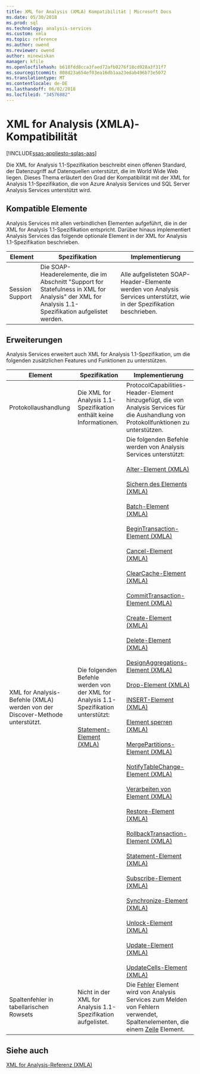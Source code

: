 ```yaml
---
title: XML for Analysis (XMLA) Kompatibilität | Microsoft Docs
ms.date: 05/30/2018
ms.prod: sql
ms.technology: analysis-services
ms.custom: xmla
ms.topic: reference
ms.author: owend
ms.reviewer: owend
author: minewiskan
manager: kfile
ms.openlocfilehash: b618fdd8cca3faed72afb0276f18cd928a3f31f7
ms.sourcegitcommit: 808d23a654ef03ea16db1aa23edab496b73e5072
ms.translationtype: MT
ms.contentlocale: de-DE
ms.lasthandoff: 06/02/2018
ms.locfileid: "34576882"
---
```

# <a name="xml-for-analysis-xmla-compliance"></a>XML for Analysis (XMLA)-Kompatibilität
[!INCLUDE[ssas-appliesto-sqlas-aas](../../includes/ssas-appliesto-sqlas-aas.md)]  

  Die XML for Analysis 1.1-Spezifikation beschreibt einen offenen Standard, der Datenzugriff auf Datenquellen unterstützt, die im World Wide Web liegen. Dieses Thema erläutert den Grad der Kompatibilität mit der XML for Analysis 1.1-Spezifikation, die von Azure Analysis Services und SQL Server Analysis Services unterstützt wird.  
  
## <a name="compliant-items"></a>Kompatible Elemente  
Analysis Services mit allen verbindlichen Elementen aufgeführt, die in der XML for Analysis 1.1-Spezifikation entspricht. Darüber hinaus implementiert Analysis Services das folgende optionale Element in der XML for Analysis 1.1-Spezifikation beschrieben.  
  
|Element|Spezifikation|Implementierung|  
|----------|-------------------|--------------------|  
|Session Support|Die SOAP-Headerelemente, die im Abschnitt "Support for Statefulness in XML for Analysis" der XML for Analysis 1.1-Spezifikation aufgelistet werden.|Alle aufgelisteten SOAP-Header-Elemente werden von Analysis Services unterstützt, wie in der Spezifikation beschrieben.|  
  
## <a name="extensions"></a>Erweiterungen  
 Analysis Services erweitert auch XML for Analysis 1.1-Spezifikation, um die folgenden zusätzlichen Features und Funktionen zu unterstützen.  
  
|Element|Spezifikation|Implementierung|  
|----------|-------------------|--------------------|  
|Protokollaushandlung|Die XML for Analysis 1.1-Spezifikation enthält keine Informationen.|ProtocolCapabilities-Header-Element hinzugefügt, die von Analysis Services für die Aushandlung von Protokollfunktionen zu unterstützen.|  
|XML for Analysis-Befehle (XMLA) werden von der Discover-Methode unterstützt.|Die folgenden Befehle werden von der XML for Analysis 1.1-Spezifikation unterstützt:<br /><br /> [Statement-Element &#40;XMLA&#41;](../../analysis-services/xmla/xml-elements-commands/statement-element-xmla.md)|Die folgenden Befehle werden von Analysis Services unterstützt:<br /><br /> [Alter-Element &#40;XMLA&#41;](../../analysis-services/xmla/xml-elements-commands/alter-element-xmla.md)<br /><br /> [Sichern des Elements &#40;XMLA&#41;](../../analysis-services/xmla/xml-elements-commands/backup-element-xmla.md)<br /><br /> [Batch-Element &#40;XMLA&#41;](../../analysis-services/xmla/xml-elements-commands/batch-element-xmla.md)<br /><br /> [BeginTransaction-Element &#40;XMLA&#41;](../../analysis-services/xmla/xml-elements-commands/begintransaction-element-xmla.md)<br /><br /> [Cancel-Element &#40;XMLA&#41;](../../analysis-services/xmla/xml-elements-commands/cancel-element-xmla.md)<br /><br /> [ClearCache-Element &#40;XMLA&#41;](../../analysis-services/xmla/xml-elements-commands/clearcache-element-xmla.md)<br /><br /> [CommitTransaction-Element &#40;XMLA&#41;](../../analysis-services/xmla/xml-elements-commands/committransaction-element-xmla.md)<br /><br /> [Create-Element &#40;XMLA&#41;](../../analysis-services/xmla/xml-elements-commands/create-element-xmla.md)<br /><br /> [Delete-Element &#40;XMLA&#41;](../../analysis-services/xmla/xml-elements-commands/delete-element-xmla.md)<br /><br /> [DesignAggregations-Element &#40;XMLA&#41;](../../analysis-services/xmla/xml-elements-commands/designaggregations-element-xmla.md)<br /><br /> [Drop-Element &#40;XMLA&#41;](../../analysis-services/xmla/xml-elements-commands/drop-element-xmla.md)<br /><br /> [INSERT-Element &#40;XMLA&#41;](../../analysis-services/xmla/xml-elements-commands/insert-element-xmla.md)<br /><br /> [Element sperren &#40;XMLA&#41;](../../analysis-services/xmla/xml-elements-commands/lock-element-xmla.md)<br /><br /> [MergePartitions-Element &#40;XMLA&#41;](../../analysis-services/xmla/xml-elements-commands/mergepartitions-element-xmla.md)<br /><br /> [NotifyTableChange-Element &#40;XMLA&#41;](../../analysis-services/xmla/xml-elements-commands/notifytablechange-element-xmla.md)<br /><br /> [Verarbeiten von Element &#40;XMLA&#41;](../../analysis-services/xmla/xml-elements-commands/process-element-xmla.md)<br /><br /> [Restore-Element &#40;XMLA&#41;](../../analysis-services/xmla/xml-elements-commands/restore-element-xmla.md)<br /><br /> [RollbackTransaction-Element &#40;XMLA&#41;](../../analysis-services/xmla/xml-elements-commands/rollbacktransaction-element-xmla.md)<br /><br /> [Statement-Element &#40;XMLA&#41;](../../analysis-services/xmla/xml-elements-commands/statement-element-xmla.md)<br /><br /> [Subscribe-Element &#40;XMLA&#41;](../../analysis-services/xmla/xml-elements-commands/subscribe-element-xmla.md)<br /><br /> [Synchronize-Element &#40;XMLA&#41;](../../analysis-services/xmla/xml-elements-commands/synchronize-element-xmla.md)<br /><br /> [Unlock-Element &#40;XMLA&#41;](../../analysis-services/xmla/xml-elements-commands/unlock-element-xmla.md)<br /><br /> [Update-Element &#40;XMLA&#41;](../../analysis-services/xmla/xml-elements-commands/update-element-xmla.md)<br /><br /> [UpdateCells-Element &#40;XMLA&#41;](../../analysis-services/xmla/xml-elements-commands/updatecells-element-xmla.md)|  
|Spaltenfehler in tabellarischen Rowsets|Nicht in der XML for Analysis 1.1-Spezifikation aufgelistet.|Die [Fehler](../../analysis-services/xmla/xml-elements-properties/error-element-xmla.md) Element wird von Analysis Services zum Melden von Fehlern verwendet, Spaltenelementen, die einem [Zeile](../../analysis-services/xmla/xml-elements-properties/error-element-xmla.md) Element.|  
  
## <a name="see-also"></a>Siehe auch
 [XML for Analysis-Referenz &#40;XMLA&#41;](../../analysis-services/xmla/xml-for-analysis-xmla-reference.md)  
  
  
